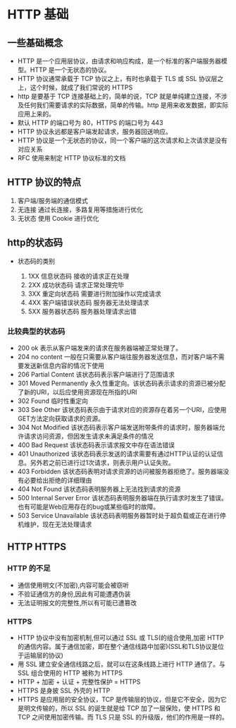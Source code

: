 <!--
 * @Author: xujie 1607526161@qq.com
 * @Date: 2022-04-22 13:10:58
 * @LastEditors: xujie 1607526161@qq.com
 * @FilePath: \HTML-CSS-Javascript-\计算机网络\计算机网络\HTTP协议\HTTP基础.md
 * @Description: 
-->
# HTTP 基础

## 一些基础概念

* HTTP 是一个应用层协议，由请求和响应构成，是一个标准的客户端服务器模型。HTTP 是一个无状态的协议。
* HTTP 协议通常承载于 TCP 协议之上，有时也承载于 TLS 或 SSL 协议层之上，这个时候，就成了我们常说的 HTTPS
* http 是要基于 TCP 连接基础上的，简单的说，TCP 就是单纯建立连接，不涉及任何我们需要请求的实际数据，简单的传输。http 是用来收发数据，即实际应用上来的。
* 默认 HTTP 的端口号为 80，HTTPS 的端口号为 443
* HTTP 协议永远都是客户端发起请求，服务器回送响应。
* HTTP 协议是一个无状态的协议，同一个客户端的这次请求和上次请求是没有对应关系
* RFC 使用来制定 HTTP 协议标准的文档

## HTTP 协议的特点

1. 客户端/服务端的通信模式
2. 无连接   通过长连接，多路复用等措施进行优化
3. 无状态   使用 Cookie 进行优化

## http的状态码

* 状态码的类别

    1. 1XX 信息状态码 接收的请求正在处理
    2. 2XX 成功状态码 请求正常处理完毕
    3. 3XX 重定向状态码 需要进行附加操作以完成请求
    4. 4XX 客户端错误状态码 服务器无法处理请求
    5. 5XX 服务器状态码 服务器处理请求出错

### 比较典型的状态码

* 200 ok 表示从客户端发来的请求在服务器端被正常处理了。
* 204 no content 一般在只需要从客户端往服务器发送信息，而对客户端不需要发送新信息内容的情况下使用
* 206 Partial Content 该状态码表示客户端进行了范围请求
* 301 Moved Permanently 永久性重定向。该状态码表示请求的资源已被分配了新的URI，以后应使用资源现在所指的URI
* 302 Found 临时性重定向
* 303 See Other 该状态码表示由于请求对应的资源存在着另一个URI，应使用GET方法定向获取请求的资源。
* 304 Not Modified 该状态码表示客户端发送附带条件的请求时，服务器端允许请求访问资源，但因发生请求未满足条件的情况
* 400 Bad Request 该状态码表示请求报文中存在语法错误
* 401 Unauthorized 该状态码表示发送的请求需要有通过HTTP认证的认证信息。另外若之前已进行过1次请求，则表示用户认证失败。
* 403 Forbidden 该状态码表明对请求资源的访问被服务器拒绝了。服务器端没有必要给出拒绝的详细理由
* 404 Not Found 该状态码表明服务器上无法找到请求的资源
* 500 Internal Server Error 该状态码表明服务器端在执行请求时发生了错误。也有可能是Web应用存在的bug或某些临时的故障。
* 503 Service Unavailable 该状态码表明服务器暂时处于超负载或正在进行停机维护，现在无法处理请求

## HTTP HTTPS

### HTTP 的不足

* 通信使用明文(不加密),内容可能会被窃听
* 不验证通信方的身份,因此有可能遭遇伪装
* 无法证明报文的完整性,所以有可能已遭篡改

### HTTPS

* HTTP 协议中没有加密机制,但可以通过 SSL 或 TLS(的组合使用,加密 HTTP 的通信内容。属于通信加密，即在整个通信线路中加密)(SSL和TLS协议是位于运输层的协议)
* 用 SSL 建立安全通信线路之后，就可以在这条线路上进行 HTTP 通信了。与 SSL 组合使用的 HTTP 被称为 HTTPS
* HTTP + 加密 + 认证 + 完整性保护 = HTTPS
* HTTPS 是身披 SSL 外壳的 HTTP
* HTTPS 是应用层的安全协议，TCP 是传输层的协议，但是它不安全，因为它是明文传输的，所以 SSL 的诞生就是给 TCP 加了一层保险，使 HTTPS 和 TCP 之间使用加密传输。而 TLS 只是 SSL 的升级版，他们的作用是一样的。
